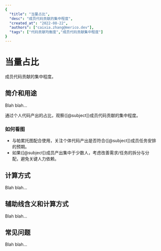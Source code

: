 ```yaml
---
{
  "title": "当量占比",
  "desc": "成员代码贡献的集中程度",
  "created_at": "2022-08-22",
  "authors": ["caixia.zhang@merico.dev"],
  "tags": ["代码贡献均衡度","成员代码贡献集中程度"]
}
---
```

# 当量占比

成员代码贡献的集中程度。

## 简介和用途

Blah blah...

<div data-section="abstract">

通过个人代码产出的占比，观察{[@subject]}成员代码贡献的集中程度。

<div data-section="how-to-read-chart">

### 如何看图

- 与帕累托图配合使用，关注个体代码产出是否符合{[@subject]}成员任务安排的预期。
- 如果{[@subject]}成员产出集中于少数人，考虑改善需求/任务的拆分与分配，避免关键人力依赖。

</div>

</div>

## 计算方式

Blah blah...

## 辅助线含义和计算方式

Blah blah...

## 常见问题

Blah blah...

